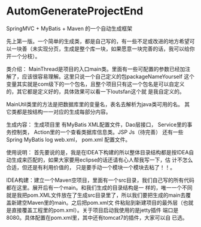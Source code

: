 # AutomGenerateProjectEnd
SpringMVC + MyBatis + Maven 的一个自动生成框架

先上第一版。一个简单的生成类，都是自己写的，有一些不足或改进的地方希望可以一块善（未实现分页，生成是整个库一块，如果愿意一块完善的话，我可以给你开一个分枝）。

类介绍：
MainThread是项目的入口main类。里面有一些可配置的参数已经加注解了，应该很容易理解。这里只说一个自己定义的包packageNameYourself
这个变量其实就是com级下的一个包名，且整个项目只有这一个包名是可以自定义的，其它都是定义好的，具体效果可以看一下loutsfan这个就
是我自定义的。

MainUtil类里的方法是把数据库里的变量名，表名去解析为java类可用的名。
其它类都是按结构一一对应的生成每部分内容。

生成内容：
生成项目里 有MyBatis  XML配置文件，Dao层接口， Service里的事务控制类， Action里的一个查看类据库信息类。JSP  Js（待完善）
还有一些Spring    MyBatis   log  web.xml， pom.xml 配置文件。

使用说明：
首先要说的是，我是在IDEA下构建的所以整体目录结构都是按IDEA自动生成来匹配的，如果大家要用eclipse的话还请有心人帮我写一下，估
计不怎么合适，但还是有利用价值的， 只是要手动一个模块一个模块去粘了！！。

IDEA构建：建立一个Maven空项目，里面有一个src目录，我们自己写的所有代码都在这里。展开后有一个main。和我们生成的目录结构是一
样的，唯一一个不同就是我把pom.XML文件放在了生成src目录里了，所以我们要把生成的main去覆盖新建空Maven里的main。之后把pom.xml文
件粘贴到新建项目的最外层（也就是直接覆盖工程里的pom.xml）。关于项目启动我使用的是jetty插件 端口是8080。具体配置在pom.xml里，其中还有tomcat7的插件，大家可以自
已选。
